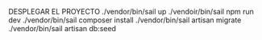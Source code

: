 DESPLEGAR EL PROYECTO
./vendor/bin/sail up
./vendoir/bin/sail npm run dev
./vendor/bin/sail composer install
./vendor/bin/sail artisan migrate
./vendor/bin/sail artisan db:seed